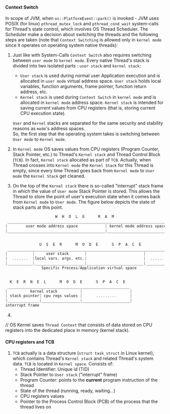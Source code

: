 #### Context Switch

In scope of JVM, when `os::PlatformEvent::park()` is invoked - JVM uses POSIX (for linux) `pthread_mutex_lock` and `pthread_cond_wait` system-calls for Thread's state control, which involves OS Thread Scheduler. The Scheduler make a decision about switching the threads and the following steps are taken (note that `Context Switching` is allowed only in `kernel mode` since it operates on operating system native threads):
1. Just like with System-Calls `Context Switch` also requires switching between `user mode` to `kernel mode`. Every native Thread's stack is divided into two isolated parts : `user stack` and `kernel stack`: 
   * `User stack` is used during normal user Application execution and is allocated in `user mode` virtual address space. `User stack` holds local variables, function arguments, frame pointer, function return address, etc.
   * `Kernel stack` is used during `Context Switch` in `kernel mode` and is allocated in `kernel mode` address space. `Kernel stack` is intended for saving current values from CPU registers (that is, storing current CPU execution state).     
   
   `User` and `Kernel` stacks are separated for the same security and stability reasons as `mode`'s address spaces.   
   So, the first step that the operating system takes is switching between `User mode` to `Kernel mode`. 
2. In `Kernel mode` OS saves values from CPU registers (Program Counter, Stack Pointer, etc.) to Thread's `Kernel stack` and Thread Control Block (`TCB`). In fact, `Kernel stack` allocated as part of `TCB`. Actually, when Thread crosses into `Kernel mode` the `Kernel Stack` for this Thread is empty, since every time Thread goes back from `Kernel mode` to `User mode` the `Kernel Stack` get cleaned.
3. On the top of the `Kernel stack` there is so-called "interrupt" stack frame in which the value of `User mode` Stack Pointer is stored. This allows the Thread to store the point of user's execution state when it comes back from `Kernel mode` to `User mode`. The figure below depicts the state of stack parts at this point.  
```C
                      W  H  O  L  E      R  A  M
 _______________________________________________________________________
|        user mode address space            | kernel mode address space |
|___________________________________________|___________________________|


               U  S  E  R      M  O  D  E      S  P  A  C  E      
 ________________________________________________________________________
|           |     user stack       |                         |           | 
|  .......  |local vars, args, etc.|                         |  .......  |
|___________|______________________|_________________________|___________| 
                Specific Process/Application virtual space              

         
  K  E  R  N  E  L      M  O  D  E      S  P  A  C  E      
 ______________________________________________________
|          kernel stack          |                     |
| stack pointer| cpu regs values |      .........      |
|______________|_________________|_____________________|
interrupt frame             
```
4.  


// OS Kernel saves `Thread Context` that consists of data stored on CPU registers into the dedicated place in memory (kernel stack).

#### CPU registers and TCB

1. `TCB` actually is a data structure (`struct task_struct` in Linux kernel), which contains Thread's `Kernel stack` and related Thread's system data. `TCB` is located in `Kernel space`. Consists of:
   * Thread Identifier: Unique id (TID)
   * Stack Pointer to `User stack` ("interrupt" frame)
   * Program Counter: points to the **current** program instruction of the thread
   * State of the thread (running, ready, waiting...)
   * CPU registers values
   * Pointer to the Process Control Block (PCB) of the process that the thread lives on
